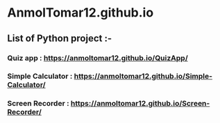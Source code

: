 # AnmolTomar12.github.io
## List of Python project :-
 ### Quiz app : https://anmoltomar12.github.io/QuizApp/
 ### Simple Calculator : https://anmoltomar12.github.io/Simple-Calculator/
 ### Screen Recorder : https://anmoltomar12.github.io/Screen-Recorder/
